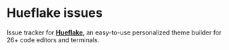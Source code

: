 # Hueflake issues

Issue tracker for **[Hueflake](https://hueflake.dev)**, an easy-to-use personalized theme builder for 26+ code editors and terminals.
